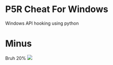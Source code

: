 # P5R Cheat For Windows
Windows API hooking using python

# Minus
Bruh 20%
<img src="https://cdn.discordapp.com/attachments/915673757102784526/1094947553784635432/image.png">
